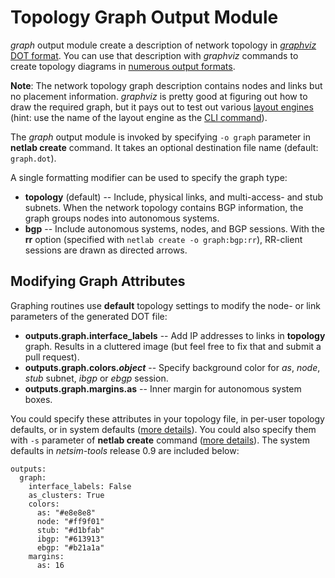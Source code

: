 # Topology Graph Output Module

*graph* output module create a description of network topology in [*graphviz* DOT format](https://graphviz.org/doc/info/lang.html). You can use that description with *graphviz* commands to create topology diagrams in [numerous output formats](https://graphviz.org/docs/outputs/).

**Note**: The network topology graph description contains nodes and links but no placement information. *graphviz* is pretty good at figuring out how to draw the required graph, but it pays out to test out various [layout engines](https://graphviz.org/docs/layouts/) (hint: use the name of the layout engine as the [CLI command](https://graphviz.org/doc/info/command.html)).

The *graph* output module is invoked by specifying `-o graph` parameter in **netlab create** command. It takes an optional destination file name (default: `graph.dot`).

A single formatting modifier can be used to specify the graph type:

* **topology** (default) -- Include, physical links, and multi-access- and stub subnets. When the network topology contains BGP information, the graph groups nodes into autonomous systems.
* **bgp** -- Include autonomous systems, nodes, and BGP sessions. With the **rr** option (specified with `netlab create -o graph:bgp:rr`), RR-client sessions are drawn as directed arrows.

## Modifying Graph Attributes

Graphing routines use **default** topology settings to modify the node- or link parameters of the generated DOT file:

* **outputs.graph.interface_labels** -- Add IP addresses to links in **topology** graph. Results in a cluttered image (but feel free to fix that and submit a pull request).
* **outputs.graph.colors._object_** -- Specify background color for *as*, *node*, *stub* subnet, *ibgp* or *ebgp* session.
* **outputs.graph.margins.as** -- Inner margin for autonomous system boxes.

You could specify these attributes in your topology file, in per-user topology defaults, or in system defaults ([more details](../defaults.md)). You could also specify them with `-s` parameter of **netlab create** command ([more details](../netlab/create.md)). The system defaults in *netsim-tools* release 0.9 are included below:

```
outputs:
  graph:
    interface_labels: False
    as_clusters: True
    colors:
      as: "#e8e8e8"
      node: "#ff9f01"
      stub: "#d1bfab"
      ibgp: "#613913"
      ebgp: "#b21a1a"
    margins:
      as: 16
```
